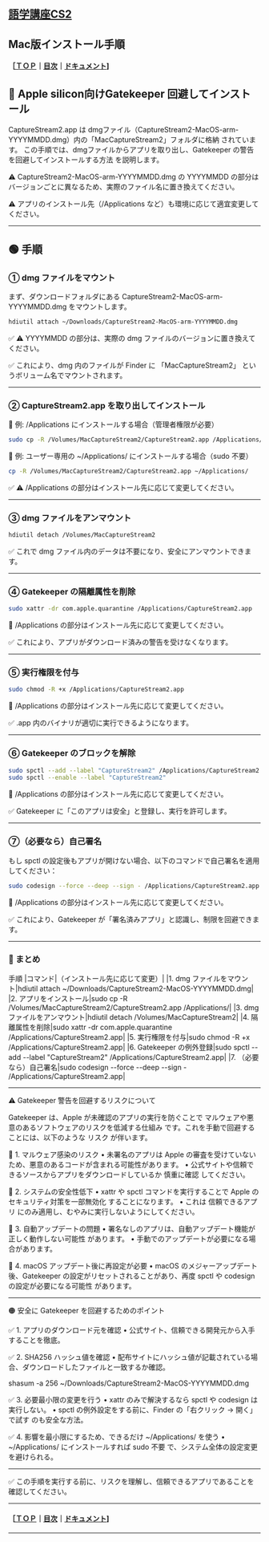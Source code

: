 ## [語学講座CS2](https://csreviser.github.io/CaptureStream2/) 
## Mac版インストール手順
#### ［[ＴＯＰ](./)**｜**[目次](./#目次)**｜**[ドキュメント](./#ドキュメント-1)]

## 🔹 Apple silicon向けGatekeeper 回避してインストール

CaptureStream2.app は dmgファイル（CaptureStream2-MacOS-arm-YYYYMMDD.dmg）内の「MacCaptureStream2」フォルダに格納 されています。
この手順では、dmgファイルからアプリを取り出し、Gatekeeper の警告を回避してインストールする方法 を説明します。

⚠️ CaptureStream2-MacOS-arm-YYYYMMDD.dmg の YYYYMMDD の部分はバージョンごとに異なるため、実際のファイル名に置き換えてください。

⚠️ アプリのインストール先（/Applications など）も環境に応じて適宜変更してください。

---

## 🟢 手順

### ① dmg ファイルをマウント

まず、ダウンロードフォルダにある CaptureStream2-MacOS-arm-YYYYMMDD.dmg をマウントします。
```sh
hdiutil attach ~/Downloads/CaptureStream2-MacOS-arm-YYYYMMDD.dmg
```
✅ ⚠️ YYYYMMDD の部分は、実際の dmg ファイルのバージョンに置き換えてください。

✅ これにより、dmg 内のファイルが Finder に 「MacCaptureStream2」 というボリューム名でマウントされます。

---

### ② CaptureStream2.app を取り出してインストール

📌 例: /Applications にインストールする場合（管理者権限が必要）
```sh
sudo cp -R /Volumes/MacCaptureStream2/CaptureStream2.app /Applications/
```

📌 例: ユーザー専用の ~/Applications/ にインストールする場合（sudo 不要）
```sh
cp -R /Volumes/MacCaptureStream2/CaptureStream2.app ~/Applications/
```
✅ ⚠️ /Applications の部分はインストール先に応じて変更してください。

---

### ③ dmg ファイルをアンマウント
```sh
hdiutil detach /Volumes/MacCaptureStream2
```
✅ これで dmg ファイル内のデータは不要になり、安全にアンマウントできます。

---

### ④ Gatekeeper の隔離属性を削除
```sh
sudo xattr -dr com.apple.quarantine /Applications/CaptureStream2.app
```
📌 /Applications の部分はインストール先に応じて変更してください。

✅ これにより、アプリがダウンロード済みの警告を受けなくなります。

---

### ⑤ 実行権限を付与
```sh
sudo chmod -R +x /Applications/CaptureStream2.app
```

📌 /Applications の部分はインストール先に応じて変更してください。

✅ .app 内のバイナリが適切に実行できるようになります。

---

### ⑥ Gatekeeper のブロックを解除
```sh
sudo spctl --add --label "CaptureStream2" /Applications/CaptureStream2.app
sudo spctl --enable --label "CaptureStream2"
```
📌 /Applications の部分はインストール先に応じて変更してください。

✅ Gatekeeper に「このアプリは安全」と登録し、実行を許可します。

---

### ⑦（必要なら）自己署名

もし spctl の設定後もアプリが開けない場合、以下のコマンドで自己署名を適用してください：
```sh
sudo codesign --force --deep --sign - /Applications/CaptureStream2.app
```
📌 /Applications の部分はインストール先に応じて変更してください。

✅ これにより、Gatekeeper が「署名済みアプリ」と認識し、制限を回避できます。

---

### 🔹 まとめ

手順
|コマンド|（インストール先に応じて変更）|
|1. dmg ファイルをマウント|hdiutil attach ~/Downloads/CaptureStream2-MacOS-YYYYMMDD.dmg|
|2. アプリをインストール|sudo cp -R /Volumes/MacCaptureStream2/CaptureStream2.app /Applications/|
|3. dmg ファイルをアンマウント|hdiutil detach /Volumes/MacCaptureStream2|
|4. 隔離属性を削除|sudo xattr -dr com.apple.quarantine /Applications/CaptureStream2.app|
|5. 実行権限を付与|sudo chmod -R +x /Applications/CaptureStream2.app|
|6. Gatekeeper の例外登録|sudo spctl --add --label "CaptureStream2" /Applications/CaptureStream2.app|
|7. （必要なら）自己署名|sudo codesign --force --deep --sign - /Applications/CaptureStream2.app|





---

⚠️ Gatekeeper 警告を回避するリスクについて

Gatekeeper は、Apple が未確認のアプリの実行を防ぐことで マルウェアや悪意のあるソフトウェアのリスクを低減する仕組み です。これを手動で回避することには、以下のような リスク が伴います。

🔸 1. マルウェア感染のリスク
	• 未署名のアプリは Apple の審査を受けていないため、悪意のあるコードが含まれる可能性があります。
	• 公式サイトや信頼できるソースからアプリをダウンロードしているか 慎重に確認 してください。

🔸 2. システムの安全性低下
	• xattr や spctl コマンドを実行することで Apple のセキュリティ対策を一部無効化 することになります。
	• これは 信頼できるアプリ にのみ適用し、むやみに実行しないようにしてください。

🔸 3. 自動アップデートの問題
	• 署名なしのアプリは、自動アップデート機能が 正しく動作しない可能性 があります。
	• 手動でのアップデートが必要になる場合があります。

🔸 4. macOS アップデート後に再設定が必要
	• macOS のメジャーアップデート後、Gatekeeper の設定がリセットされることがあり、再度 spctl や codesign の設定が必要になる可能性 があります。

---

🟠 安全に Gatekeeper を回避するためのポイント

✅ 1. アプリのダウンロード元を確認
	•	公式サイト、信頼できる開発元から入手することを徹底。

✅ 2. SHA256 ハッシュ値を確認
	•	配布サイトにハッシュ値が記載されている場合、ダウンロードしたファイルと一致するか確認。


shasum -a 256 ~/Downloads/CaptureStream2-MacOS-YYYYMMDD.dmg

✅ 3. 必要最小限の変更を行う
	•	xattr のみで解決するなら spctl や codesign は実行しない。
	•	spctl の例外設定をする前に、Finder の「右クリック → 開く」で試す のも安全な方法。

✅ 4. 影響を最小限にするため、できるだけ ~/Applications/ を使う
	•	~/Applications/ にインストールすれば sudo 不要 で、システム全体の設定変更を避けられる。

---

✅ この手順を実行する前に、リスクを理解し、信頼できるアプリであることを確認してください。


---

#### ［[ＴＯＰ](./)**｜**[目次](./#目次)**｜**[ドキュメント](./#ドキュメント-1)]

*** 
 <link rel="shortcut icon" type="image/x-icon" href="https://avatars.githubusercontent.com/u/46049273?v=4">
 <meta name="twitter:image:src" content="https://avatars.githubusercontent.com/u/46049273?v=4">

